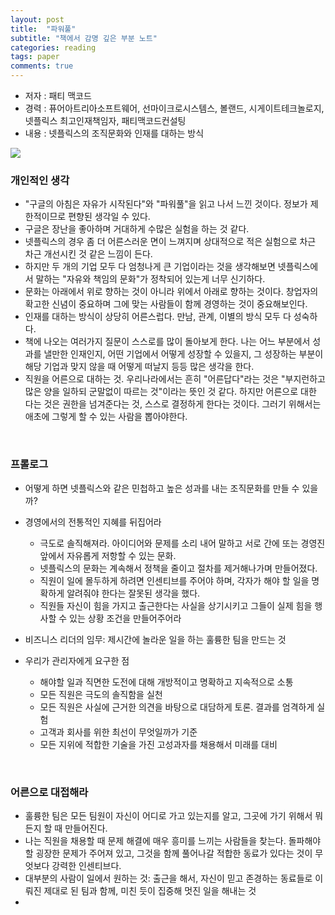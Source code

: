 ```yaml
---
layout: post
title:  "파워풀"
subtitle: "책에서 감명 깊은 부분 노트"
categories: reading
tags: paper
comments: true
---
```


- 저자 : 패티 맥코드
- 경력 : 퓨어아트리아소프트웨어, 선마이크로시스템스, 볼랜드, 시게이트테크놀로지, 넷플릭스 최고인재책임자, 패티맥코드컨설팅
- 내용 : 넷플릭스의 조직문화와 인재를 대하는 방식
<img src="https://www.dropbox.com/s/86zxjnfrgsckmng/Screenshot%202018-10-13%2012.19.40.png?dl=1">

### 개인적인 생각
- "구글의 아침은 자유가 시작된다"와 "파워풀"을 읽고 나서 느낀 것이다. 정보가 제한적이므로 편향된 생각일 수 있다. 
- 구글은 장난을 좋아하며 거대하게 수많은 실험을 하는 것 같다.
- 넷플릭스의 경우 좀 더 어른스러운 면이 느껴지며 상대적으로 적은 실험으로 차근 차근 개선시킨 것 같은 느낌이 든다.
- 하지만 두 개의 기업 모두 다 엄청나게 큰 기업이라는 것을 생각해보면 넷플릭스에서 말하는 "자유와 책임의 문화"가 정착되어 있는게 너무 신기하다.
- 문화는 아래에서 위로 향하는 것이 아니라 위에서 아래로 향하는 것이다. 창업자의 확고한 신념이 중요하며 그에 맞는 사람들이 함께 경영하는 것이 중요해보인다. 
- 인재를 대하는 방식이 상당히 어른스럽다. 만남, 관계, 이별의 방식 모두 다 성숙하다. 
- 책에 나오는 여러가지 질문이 스스로를 많이 돌아보게 한다. 나는 어느 부분에서 성과를 낼만한 인재인지, 어떤 기업에서 어떻게 성장할 수 있을지, 그 성장하는 부분이 해당 기업과 맞지 않을 때 어떻게 떠날지 등등 많은 생각을 한다.
- 직원을 어른으로 대하는 것. 우리나라에서는 흔히 "어른답다"라는 것은 "부지런하고 많은 양을 일하되 군말없이 따르는 것"이라는 뜻인 것 같다. 하지만 어른으로 대한 다는 것은 권한을 넘겨준다는 것, 스스로 결정하게 한다는 것이다. 그러기 위해서는 애초에 그렇게 할 수 있는 사람을 뽑아야한다. 

<br/>

### 프롤로그
- 어떻게 하면 넷플릭스와 같은 민첩하고 높은 성과를 내는 조직문화를 만들 수 있을까?
- 경영에서의 전통적인 지혜를 뒤집어라
  - 극도로 솔직해져라. 아이디어와 문제를 소리 내어 말하고 서로 간에 또는 경영진 앞에서 자유롭게 저항할 수 있는 문화.
  - 넷플릭스의 문화는 계속해서 정책을 줄이고 절차를 제거해나가며 만들어졌다.
  - 직원이 일에 몰두하게 하려면 인센티브를 주어야 하며, 각자가 해야 할 일을 명확하게 알려줘야 한다는 잘못된 생각을 했다.
  - 직원들 자신이 힘을 가지고 출근한다는 사실을 상기시키고 그들이 실제 힘을 행사할 수 있는 상황 조건을 만들어주어라

- 비즈니스 리더의 임무: 제시간에 놀라운 일을 하는 훌륭한 팀을 만드는 것
- 우리가 관리자에게 요구한 점
  - 해야할 일과 직면한 도전에 대해 개방적이고 명확하고 지속적으로 소통
  - 모든 직원은 극도의 솔직함을 실천
  - 모든 직원은 사실에 근거한 의견을 바탕으로 대담하게 토론. 결과를 엄격하게 실험
  - 고객과 회사를 위한 최선이 무엇일까가 기준
  - 모든 지위에 적합한 기술을 가진 고성과자를 채용해서 미래를 대비

<br/>

### 어른으로 대접해라
- 훌륭한 팀은 모든 팀원이 자신이 어디로 가고 있는지를 알고, 그곳에 가기 위해서 뭐든지 할 때 만들어진다.
- 나는 직원을 채용할 때 문제 해결에 매우 흥미를 느끼는 사람들을 찾는다. 돌파해야 할 굉장한 문제가 주어져 있고, 그것을 함께 풀어나갈 적합한 동료가 있다는 것이 무엇보다 강력한 인센티브다.
- 대부분의 사람이 일에서 원하는 것: 출근을 해서, 자신이 믿고 존경하는 동료들로 이뤄진 제대로 된 팀과 함께, 미친 듯이 집중해 멋진 일을 해내는 것
- 